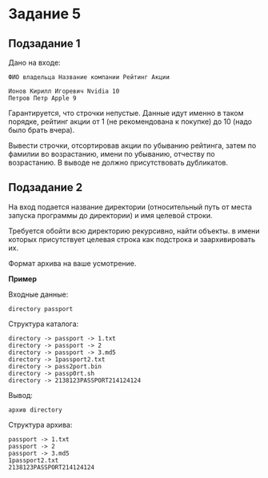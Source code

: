 # Задание 5
 
## Подзадание 1

Дано на входе:

```
ФИО владельца Название компании Рейтинг Акции
```
```
Ионов Кирилл Игоревич Nvidia 10
Петров Петр Apple 9
```

Гарантируется, что строчки непустые. Данные идут именно в таком порядке, рейтинг акции от 1 (не рекомендована к покупке) до 10 (надо было брать вчера).

Вывести строчки, отсортировав акции по убыванию рейтинга, затем по фамилии во возрастанию, имени по убыванию, отчеству по возрастанию. В выводе не должно присутствовать дубликатов.

## Подзадание 2 

На вход подается название директории (относительный путь от места запуска программы до директории) и имя целевой строки.

Требуется обойти всю директорию рекурсивно, найти объекты. в имени которых присутствует целевая строка как подстрока и заархивировать их.

Формат архива на ваше усмотрение.

**Пример**

Входные данные:
```
directory passport
```

Структура каталога:
```
directory -> passport -> 1.txt
directory -> passport -> 2
directory -> passport -> 3.md5
directory -> 1passport2.txt
directory -> pass2port.bin
directory -> passp0rt.sh
directory -> 2138123PASSPORT214124124
```

Вывод:
```
архив directory
```
Структура архива:
```
passport -> 1.txt
passport -> 2
passport -> 3.md5
1passport2.txt
2138123PASSPORT214124124
```

